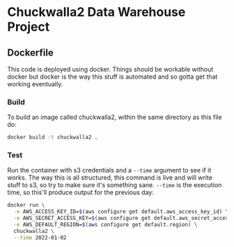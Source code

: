 # Chuckwalla2 Data Warehouse Project

## Dockerfile

This code is deployed using docker. Things should be workable without
docker but docker is the way this stuff is automated and so gotta get
that working eventually.

### Build

To build an image called chuckwalla2, within the same directory as
this file do:

```bash
docker build -t chuckwalla2 .
```

### Test

Run the container with s3 credentials and a `--time` argument to see if it works. The
way this is all structured, this command is live and will write stuff to s3, so try to
make sure it's something sane. `--time` is the execution time, so this'll produce output
for the previous day:

```bash
docker run \
  -e AWS_ACCESS_KEY_ID=$(aws configure get default.aws_access_key_id) \
  -e AWS_SECRET_ACCESS_KEY=$(aws configure get default.aws_secret_access_key) \
  -e AWS_DEFAULT_REGION=$(aws configure get default.region) \
  chuckwalla2 \
  --time 2022-01-02
```
